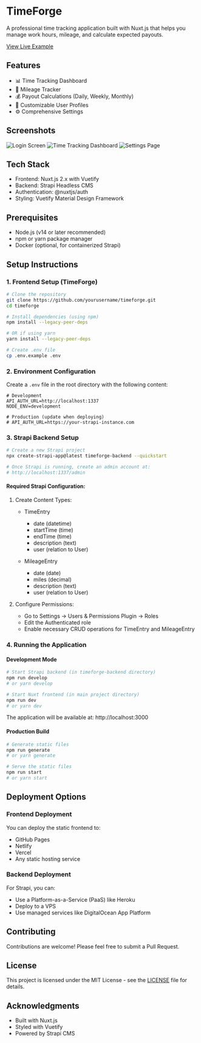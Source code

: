 # TimeForge

A professional time tracking application built with Nuxt.js that helps you manage work hours, mileage, and calculate expected payouts.

[View Live Example](https://jaimegonzalezjr.com/Projects/TimeForge)

## Features

- 📊 Time Tracking Dashboard
- 🚗 Mileage Tracker
- 💰 Payout Calculations (Daily, Weekly, Monthly)
- 👤 Customizable User Profiles
- ⚙️ Comprehensive Settings

## Screenshots

![Login Screen](ss1.png)
![Time Tracking Dashboard](ss2.png)
![Settings Page](ss3.png)

## Tech Stack

- Frontend: Nuxt.js 2.x with Vuetify
- Backend: Strapi Headless CMS
- Authentication: @nuxtjs/auth
- Styling: Vuetify Material Design Framework

## Prerequisites

- Node.js (v14 or later recommended)
- npm or yarn package manager
- Docker (optional, for containerized Strapi)

## Setup Instructions

### 1. Frontend Setup (TimeForge)

```bash
# Clone the repository
git clone https://github.com/yourusername/timeforge.git
cd timeforge

# Install dependencies (using npm)
npm install --legacy-peer-deps

# OR if using yarn
yarn install --legacy-peer-deps

# Create .env file
cp .env.example .env
```

### 2. Environment Configuration

Create a `.env` file in the root directory with the following content:

```
# Development
API_AUTH_URL=http://localhost:1337
NODE_ENV=development

# Production (update when deploying)
# API_AUTH_URL=https://your-strapi-instance.com
```

### 3. Strapi Backend Setup

```bash
# Create a new Strapi project
npx create-strapi-app@latest timeforge-backend --quickstart

# Once Strapi is running, create an admin account at:
# http://localhost:1337/admin
```

#### Required Strapi Configuration:

1. Create Content Types:

   - TimeEntry

     - date (datetime)
     - startTime (time)
     - endTime (time)
     - description (text)
     - user (relation to User)

   - MileageEntry
     - date (date)
     - miles (decimal)
     - description (text)
     - user (relation to User)

2. Configure Permissions:
   - Go to Settings → Users & Permissions Plugin → Roles
   - Edit the Authenticated role
   - Enable necessary CRUD operations for TimeEntry and MileageEntry

### 4. Running the Application

#### Development Mode

```bash
# Start Strapi backend (in timeforge-backend directory)
npm run develop
# or yarn develop

# Start Nuxt frontend (in main project directory)
npm run dev
# or yarn dev
```

The application will be available at: http://localhost:3000

#### Production Build

```bash
# Generate static files
npm run generate
# or yarn generate

# Serve the static files
npm run start
# or yarn start
```

## Deployment Options

### Frontend Deployment

You can deploy the static frontend to:

- GitHub Pages
- Netlify
- Vercel
- Any static hosting service

### Backend Deployment

For Strapi, you can:

- Use a Platform-as-a-Service (PaaS) like Heroku
- Deploy to a VPS
- Use managed services like DigitalOcean App Platform

## Contributing

Contributions are welcome! Please feel free to submit a Pull Request.

## License

This project is licensed under the MIT License - see the [LICENSE](LICENSE) file for details.

## Acknowledgments

- Built with Nuxt.js
- Styled with Vuetify
- Powered by Strapi CMS
